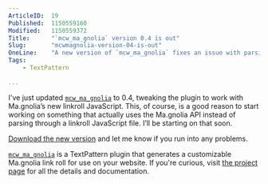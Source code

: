 ```yaml
---
ArticleID:  19
Published:  1150559160
Modified:   1150559372
Title:      "`mcw_ma_gnolia` version 0.4 is out"
Slug:       "mcwmagnolia-version-04-is-out"
OneLine:    "A new version of `mcw_ma_gnolia` fixes an issue with parsing Ma.gnolia's new linkroll format."
Tags:       
    - TextPattern

...
```

I've just updated [`mcw_ma_gnolia`][project] to 0.4, tweaking the plugin to work with Ma.gnolia’s new linkroll JavaScript. This, of course, is a good reason to start working on something that actually uses the Ma.gnolia API instead of parsing through a linkroll JavaScript file. I’ll be starting on that soon.

[Download the new version][download] and let me know if you run into any problems.

[`mcw_ma_gnolia`][project] is a TextPattern plugin that generates a customizable Ma.gnolia link roll for use on your website.  If you're curious, visit [the project page][project] for all the details and documentation.

[download]: http://mikewest.org/file_download/8 "`mcw_ma_gnolia` download"
[project]: http://mikewest.org/archive/mcwmagnolia